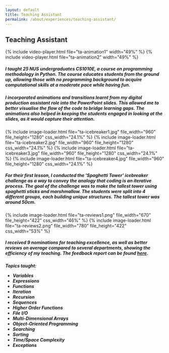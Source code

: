 ```yaml
---
layout: default
title: Teaching Assistant
permalink: /about/experiences/teaching-assistant/
---
```


<!-- !PAGE CONTENT! -->
<div id="page-about-experiences" class="w3-main">
  <section id="teaching-assistant" class="w3-container">
    <h2><b>Teaching Assistant</b></h2>
    <div class="media-display">
      {% include video-player.html file="ta-animation1" width="49%" %}
      {% include video-player.html file="ta-animation2" width="49%" %}
    </div>
    <h5 class="h5-text-gap">
      I taught 25 NUS undergraduates CS1010E, a course on programming methodology in Python. The course
      educates students from the ground up, allowing those with no programming background to acquire computational
      skills at a moderate pace while having fun. 
    </h5>
    <h5 class="h5-img-gap">
      I incorporated animations and transitions learnt from my digital production assistant role into the PowerPoint
      slides. This allowed me to better visualise the flow of the code to bridge learning gaps. The animations also
      helped in keeping the students engaged in looking at the slides, as it would capture their attention.
    </h5>
    <div class="media-display">
      {% include image-loader.html file="ta-icebreaker1.jpg" file_width="960" file_height="1280" css_width="24.1%" %}
      {% include image-loader.html file="ta-icebreaker2.jpg" file_width="960" file_height="1280" css_width="24.1%" %}
      {% include image-loader.html file="ta-icebreaker3.jpg" file_width="960" file_height="1280" css_width="24.1%" %}
      {% include image-loader.html file="ta-icebreaker4.jpg" file_width="960" file_height="1280" css_width="24.1%" %}
    </div>
    <h5 class="h5-img-gap">
    For their first lesson, I conducted the 'Spaghetti Tower' icebreaker challenge as a way to convey the analogy 
    that coding is an iterative process. The goal of the challenge was to make the tallest tower using spaghetti
    sticks and marshmallow. The students were split into 4 different groups, each building unique structures. The
    tallest tower was around 50cm.
    </h5>
    <div class="media-display">
      {% include image-loader.html file="ta-reviews1.png" file_width="670" file_height="422" css_width="46%" %}
      {% include image-loader.html file="ta-reviews2.png" file_width="780" file_height="422" css_width="53%" %}
    </div>
    <h5 class="h5-text-gap">
    I received 9 nominations for teaching excellence, as well as better reviews on average compared to several
    departments, showing the efficiency of my teaching. The feedback report can be found 
    <a href="/assets/pdf/cs1010e-feedback.pdf" target="_blank">here</a>.
    </h5>
    <h5>
      Topics taught:
      <ul class="ul-margin-top-0">
        <li>Variables</li>
        <li>Expressions</li>
        <li>Functions</li>
        <li>Iteration</li>
        <li>Recursion</li>
        <li>Sequences</li>
        <li>Higher Order Functions</li>
        <li>File I/O</li>
        <li>Multi-Dimensional Arrays</li>
        <li>Object-Oriented Programming</li>
        <li>Searching</li>
        <li>Sorting</li>
        <li>Time/Space Complexity</li>
        <li>Exceptions</li>
      </ul>
    </h5>
  </section>
</div>
